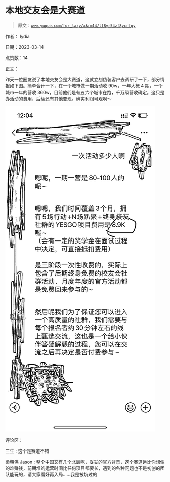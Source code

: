 # 本地交友会是大赛道

> 原文：[`www.yuque.com/for_lazy/xkrm14/tf8yr54zf8ycrfgy`](https://www.yuque.com/for_lazy/xkrm14/tf8yr54zf8ycrfgy)

作者： lydia

日期：2023-03-14

点赞数：14

正文：

昨天一位圈友说了本地交友会是大赛道，这就立刻伪装客户去调研了一下，部分情报如下图。简单合计一下，在一个城市做一期活动收 90w，一年大概 4 期，一个城市一年的营收 360w，目前他们是有五六个城市在跑，千万级营收确定。这只是办活动的费用，后续还有其他变现。确实利润可观啊～

![](img/8bb7f8b60cebb5821813d7e0ffad3265.png)  

评论区：

三生 : 这个是赛道不错

梁朝伟 Jason : 整个中国又有几个北辰呢，妥妥的官方背景，这个赛道远比你想像的难赚钱，前期堆的运营时间比任何项目都要长，遇到的各种问题也不是初创的团队能玩的，请大家看好再入局……我是被坑过的

